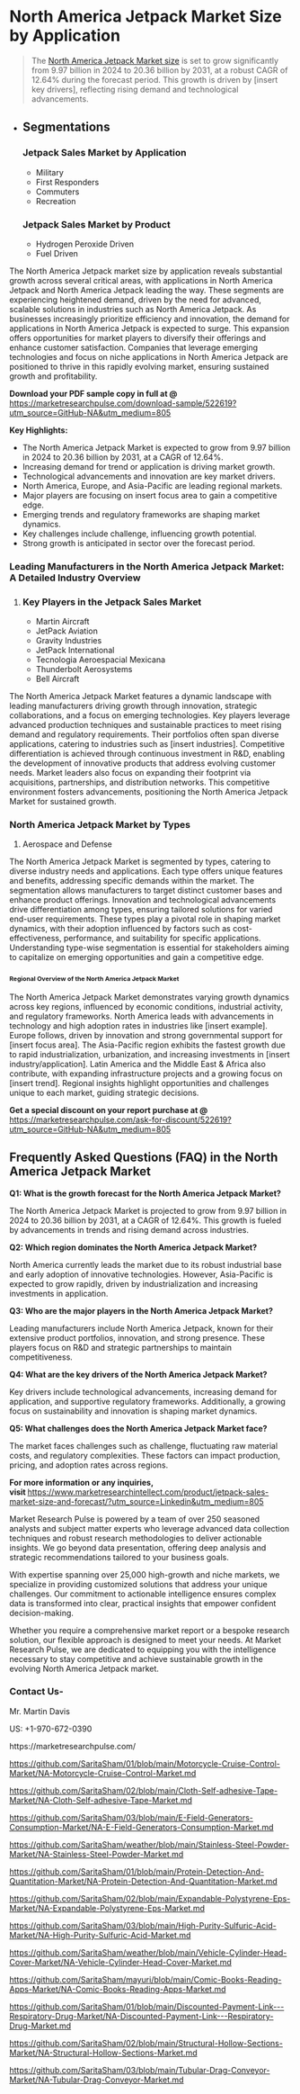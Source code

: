 <h1>North America Jetpack Market&nbsp;Size by Application</h1><blockquote><p>The <a href="https://marketresearchpulse.com/download-sample/522619?utm_source=GitHub-NA&amp;utm_medium=805">North America Jetpack Market size</a> is set to grow significantly from 9.97 billion in 2024 to 20.36 billion by 2031, at a robust CAGR of 12.64% during the forecast period. This growth is driven by [insert key drivers], reflecting rising demand and technological advancements.</p></blockquote><ul><li><h2>Segmentations</h2><h3>Jetpack Sales Market by Application</h3><ul><li>Military</li><li>First Responders</li><li>Commuters</li><li>Recreation</li></ul><h3>Jetpack Sales Market by Product</h3><ul><li>Hydrogen Peroxide Driven</li><li>Fuel Driven</li></ul></li></ul><p>The North America Jetpack market size by application reveals substantial growth across several critical areas, with applications in North America Jetpack and North America Jetpack leading the way. These segments are experiencing heightened demand, driven by the need for advanced, scalable solutions in industries such as North America Jetpack. As businesses increasingly prioritize efficiency and innovation, the demand for applications in North America Jetpack is expected to surge. This expansion offers opportunities for market players to diversify their offerings and enhance customer satisfaction. Companies that leverage emerging technologies and focus on niche applications in North America Jetpack are positioned to thrive in this rapidly evolving market, ensuring sustained growth and profitability.</p><p><strong>Download your PDF sample copy in full at @ </strong><a href="https://marketresearchpulse.com/download-sample/522619?utm_source=GitHub-NA&amp;utm_medium=805">https://marketresearchpulse.com/download-sample/522619?utm_source=GitHub-NA&amp;utm_medium=805</a></p><p><strong>Key Highlights: </strong></p><ul><li>The North America Jetpack Market is expected to grow from 9.97 billion in 2024 to 20.36 billion by 2031, at a CAGR of 12.64%.</li><li>Increasing demand for trend or application is driving market growth.</li><li>Technological advancements and innovation are key market drivers.</li><li>North America, Europe, and Asia-Pacific are leading regional markets.</li><li>Major players are focusing on insert focus area to gain a competitive edge.</li><li>Emerging trends and regulatory frameworks are shaping market dynamics.</li><li>Key challenges include challenge, influencing growth potential.</li><li>Strong growth is anticipated in sector over the forecast period.</li></ul><h3>Leading Manufacturers in the North America Jetpack Market: A Detailed Industry Overview</h3><ol><li><h3>Key Players in the Jetpack Sales Market </h3><ul><li>Martin Aircraft</li><li>JetPack Aviation</li><li>Gravity Industries</li><li>JetPack International</li><li>Tecnologia Aeroespacial Mexicana</li><li>Thunderbolt Aerosystems</li><li>Bell Aircraft</li></ul></li></ol><div class="flex max-w-full flex-col flex-grow"><div class="min-h-8 text-message flex w-full flex-col items-end gap-2 whitespace-normal break-words [.text-message+&amp;]:mt-5" dir="auto" data-message-author-role="assistant" data-message-id="fd8432e4-4910-450d-b182-61b7bfb0a01f" data-message-model-slug="gpt-4o"><div class="flex w-full flex-col gap-1 empty:hidden first:pt-[3px]"><div class="markdown prose w-full break-words dark:prose-invert light"><p>The North America Jetpack Market features a dynamic landscape with leading manufacturers driving growth through innovation, strategic collaborations, and a focus on emerging technologies. Key players leverage advanced production techniques and sustainable practices to meet rising demand and regulatory requirements. Their portfolios often span diverse applications, catering to industries such as [insert industries]. Competitive differentiation is achieved through continuous investment in R&amp;D, enabling the development of innovative products that address evolving customer needs. Market leaders also focus on expanding their footprint via acquisitions, partnerships, and distribution networks. This competitive environment fosters advancements, positioning the North America Jetpack Market for sustained growth.</p></div></div></div></div><h3>North America Jetpack Market by Types</h3><ol><li>Aerospace and Defense</li></ol><div class="flex max-w-full flex-col flex-grow"><div class="min-h-8 text-message flex w-full flex-col items-end gap-2 whitespace-normal break-words [.text-message+&amp;]:mt-5" dir="auto" data-message-author-role="assistant" data-message-id="084470be-0bb7-4664-bddf-5156b4f41249" data-message-model-slug="gpt-4o-mini"><div class="flex w-full flex-col gap-1 empty:hidden first:pt-[3px]"><div class="markdown prose w-full break-words dark:prose-invert light"><p>The North America Jetpack Market is segmented by types, catering to diverse industry needs and applications. Each type offers unique features and benefits, addressing specific demands within the market. The segmentation allows manufacturers to target distinct customer bases and enhance product offerings. Innovation and technological advancements drive differentiation among types, ensuring tailored solutions for varied end-user requirements. These types play a pivotal role in shaping market dynamics, with their adoption influenced by factors such as cost-effectiveness, performance, and suitability for specific applications. Understanding type-wise segmentation is essential for stakeholders aiming to capitalize on emerging opportunities and gain a competitive edge.</p></div></div></div></div><h3><span style="font-size: 11px;">Regional Overview of the North America Jetpack Market</span></h3><div class="flex max-w-full flex-col flex-grow"><div class="min-h-8 text-message flex w-full flex-col items-end gap-2 whitespace-normal break-words [.text-message+&amp;]:mt-5" dir="auto" data-message-author-role="assistant" data-message-id="e9038762-ce64-4e30-91c9-9bd413514231" data-message-model-slug="gpt-4o-mini"><div class="flex w-full flex-col gap-1 empty:hidden first:pt-[3px]"><div class="markdown prose w-full break-words dark:prose-invert light"><p>The North America Jetpack Market demonstrates varying growth dynamics across key regions, influenced by economic conditions, industrial activity, and regulatory frameworks. North America leads with advancements in technology and high adoption rates in industries like [insert example]. Europe follows, driven by innovation and strong governmental support for [insert focus area]. The Asia-Pacific region exhibits the fastest growth due to rapid industrialization, urbanization, and increasing investments in [insert industry/application]. Latin America and the Middle East &amp; Africa also contribute, with expanding infrastructure projects and a growing focus on [insert trend]. Regional insights highlight opportunities and challenges unique to each market, guiding strategic decisions.</p></div></div></div></div><p><strong>Get a special discount on your report purchase at @ </strong><a href="https://marketresearchpulse.com/ask-for-discount/522619?utm_source=GitHub-NA&amp;utm_medium=805">https://marketresearchpulse.com/ask-for-discount/522619?utm_source=GitHub-NA&amp;utm_medium=805</a></p><h2>Frequently Asked Questions (FAQ) in the North America Jetpack Market</h2><p><strong>Q1: What is the growth forecast for the North America Jetpack Market?</strong></p><p>The North America Jetpack Market is projected to grow from 9.97 billion in 2024 to 20.36 billion by 2031, at a CAGR of 12.64%. This growth is fueled by advancements in trends and rising demand across industries.</p><p><strong>Q2: Which region dominates the North America Jetpack Market?</strong></p><p>North America currently leads the market due to its robust industrial base and early adoption of innovative technologies. However, Asia-Pacific is expected to grow rapidly, driven by industrialization and increasing investments in application.</p><p><strong>Q3: Who are the major players in the North America Jetpack Market?</strong></p><p>Leading manufacturers include North America Jetpack, known for their extensive product portfolios, innovation, and strong presence. These players focus on R&amp;D and strategic partnerships to maintain competitiveness.</p><p><strong>Q4: What are the key drivers of the North America Jetpack Market?</strong></p><p>Key drivers include technological advancements, increasing demand for application, and supportive regulatory frameworks. Additionally, a growing focus on sustainability and innovation is shaping market dynamics.</p><p><strong>Q5: What challenges does the North America Jetpack Market face?</strong></p><p>The market faces challenges such as challenge, fluctuating raw material costs, and regulatory complexities. These factors can impact production, pricing, and adoption rates across regions.</p><p><strong>For more information or any inquiries, visit&nbsp;</strong><a href="https://www.marketresearchintellect.com/product/jetpack-sales-market-size-and-forecast/?utm_source=Linkedin&utm_medium=805">https://www.marketresearchintellect.com/product/jetpack-sales-market-size-and-forecast/?utm_source=Linkedin&utm_medium=805</a></p><p>Market Research Pulse is powered by a team of over 250 seasoned analysts and subject matter experts who leverage advanced data collection techniques and robust research methodologies to deliver actionable insights. We go beyond data presentation, offering deep analysis and strategic recommendations tailored to your business goals.</p><p>With expertise spanning over 25,000 high-growth and niche markets, we specialize in providing customized solutions that address your unique challenges. Our commitment to actionable intelligence ensures complex data is transformed into clear, practical insights that empower confident decision-making.</p><p>Whether you require a comprehensive market report or a bespoke research solution, our flexible approach is designed to meet your needs. At Market Research Pulse, we are dedicated to equipping you with the intelligence necessary to stay competitive and achieve sustainable growth in the evolving North America Jetpack market.</p><h3><strong>Contact Us-</strong></h3><p>Mr. Martin Davis</p><p>US: +1-970-672-0390</p><p>https://marketresearchpulse.com/</p><p><a href="https://github.com/SaritaSham/01/blob/main/Motorcycle-Cruise-Control-Market/NA-Motorcycle-Cruise-Control-Market.md">https://github.com/SaritaSham/01/blob/main/Motorcycle-Cruise-Control-Market/NA-Motorcycle-Cruise-Control-Market.md</a></p><p><a href="https://github.com/SaritaSham/02/blob/main/Cloth-Self-adhesive-Tape-Market/NA-Cloth-Self-adhesive-Tape-Market.md">https://github.com/SaritaSham/02/blob/main/Cloth-Self-adhesive-Tape-Market/NA-Cloth-Self-adhesive-Tape-Market.md</a></p><p><a href="https://github.com/SaritaSham/03/blob/main/E-Field-Generators-Consumption-Market/NA-E-Field-Generators-Consumption-Market.md">https://github.com/SaritaSham/03/blob/main/E-Field-Generators-Consumption-Market/NA-E-Field-Generators-Consumption-Market.md</a></p><p><a href="https://github.com/SaritaSham/weather/blob/main/Stainless-Steel-Powder-Market/NA-Stainless-Steel-Powder-Market.md">https://github.com/SaritaSham/weather/blob/main/Stainless-Steel-Powder-Market/NA-Stainless-Steel-Powder-Market.md</a></p><p><a href="https://github.com/SaritaSham/01/blob/main/Protein-Detection-And-Quantitation-Market/NA-Protein-Detection-And-Quantitation-Market.md">https://github.com/SaritaSham/01/blob/main/Protein-Detection-And-Quantitation-Market/NA-Protein-Detection-And-Quantitation-Market.md</a></p><p><a href="https://github.com/SaritaSham/02/blob/main/Expandable-Polystyrene-Eps-Market/NA-Expandable-Polystyrene-Eps-Market.md">https://github.com/SaritaSham/02/blob/main/Expandable-Polystyrene-Eps-Market/NA-Expandable-Polystyrene-Eps-Market.md</a></p><p><a href="https://github.com/SaritaSham/03/blob/main/High-Purity-Sulfuric-Acid-Market/NA-High-Purity-Sulfuric-Acid-Market.md">https://github.com/SaritaSham/03/blob/main/High-Purity-Sulfuric-Acid-Market/NA-High-Purity-Sulfuric-Acid-Market.md</a></p><p><a href="https://github.com/SaritaSham/weather/blob/main/Vehicle-Cylinder-Head-Cover-Market/NA-Vehicle-Cylinder-Head-Cover-Market.md">https://github.com/SaritaSham/weather/blob/main/Vehicle-Cylinder-Head-Cover-Market/NA-Vehicle-Cylinder-Head-Cover-Market.md</a></p><p><a href="https://github.com/SaritaSham/mayuri/blob/main/Comic-Books-Reading-Apps-Market/NA-Comic-Books-Reading-Apps-Market.md">https://github.com/SaritaSham/mayuri/blob/main/Comic-Books-Reading-Apps-Market/NA-Comic-Books-Reading-Apps-Market.md</a></p><p><a href="https://github.com/SaritaSham/01/blob/main/Discounted-Payment-Link---Respiratory-Drug-Market/NA-Discounted-Payment-Link---Respiratory-Drug-Market.md">https://github.com/SaritaSham/01/blob/main/Discounted-Payment-Link---Respiratory-Drug-Market/NA-Discounted-Payment-Link---Respiratory-Drug-Market.md</a></p><p><a href="https://github.com/SaritaSham/02/blob/main/Structural-Hollow-Sections-Market/NA-Structural-Hollow-Sections-Market.md">https://github.com/SaritaSham/02/blob/main/Structural-Hollow-Sections-Market/NA-Structural-Hollow-Sections-Market.md</a></p><p><a href="https://github.com/SaritaSham/03/blob/main/Tubular-Drag-Conveyor-Market/NA-Tubular-Drag-Conveyor-Market.md">https://github.com/SaritaSham/03/blob/main/Tubular-Drag-Conveyor-Market/NA-Tubular-Drag-Conveyor-Market.md</a></p>
